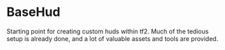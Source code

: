 # BaseHud

Starting point for creating custom huds within tf2. Much of the tedious setup is already done, and a lot of valuable assets and tools are provided.
